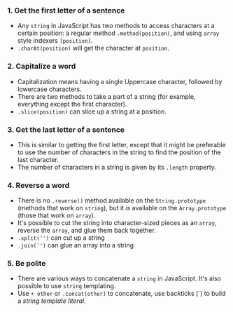 ### 1. Get the first letter of a sentence

- Any `string` in JavaScript has two methods to access characters at a certain
  position: a regular method `.method(position)`, and using `array` style
  indexers `[position]`.
- `.charAt(position)` will get the character at `position`.

### 2. Capitalize a word

- Capitalization means having a single Uppercase character, followed by
  lowercase characters.
- There are two methods to take a part of a string (for example, everything
  except the first character).
- `.slice(position)` can slice up a string at a position.

### 3. Get the last letter of a sentence

- This is similar to getting the first letter, except that it might be
  preferable to use the number of characters in the string to find the position
  of the last character.
- The number of characters in a string is given by its `.length` property.

### 4. Reverse a word

- There is no `.reverse()` method available on the `String.prototype` (methods
  that work on `string`), but it _is_ available on the `Array.prototype` (those
  that work on `array`).
- It's possible to cut the string into character-sized pieces as an `array`,
  reverse the `array`, and glue them back together.
- `.split('')` can cut up a string
- `.join('')` can glue an array into a string

### 5. Be polite

- There are various ways to concatenate a `string` in JavaScript. It's also
  possible to use `string` templating.
- Use `+ other` or `.concat(other)` to concatenate, use backticks (`) to build
  a _string template literal_.
